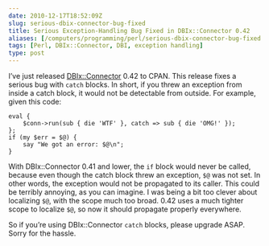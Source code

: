 ```yaml
--- 
date: 2010-12-17T18:52:09Z
slug: serious-dbix-connector-bug-fixed
title: Serious Exception-Handling Bug Fixed in DBIx::Connector 0.42
aliases: [/computers/programming/perl/serious-dbix-connector-bug-fixed.html]
tags: [Perl, DBIx::Connector, DBI, exception handling]
type: post
---
```


I’ve just released [DBIx::Connector] 0.42 to CPAN. This release fixes a serious
bug with `catch` blocks. In short, if you threw an exception from inside a catch
block, it would not be detectable from outside. For example, given this code:

    eval {
        $conn->run(sub { die 'WTF' }, catch => sub { die 'OMG!' });
    };
    if (my $err = $@) {
        say "We got an error: $@\n";
    }

With DBIx::Connector 0.41 and lower, the `if` block would never be called,
because even though the catch block threw an exception, `$@` was not set. In
other words, the exception would not be propagated to its caller. This could be
terribly annoying, as you can imagine. I was being a bit too clever about
localizing `$@`, with the scope much too broad. 0.42 uses a much tighter scope
to localize `$@`, so now it should propagate properly everywhere.

So if you’re using DBIx::Connector `catch` blocks, please upgrade ASAP. Sorry
for the hassle.

  [DBIx::Connector]: http://search.cpan.org/dist/DBIx-Connector "DBIx::Connector
    on CPAN"
